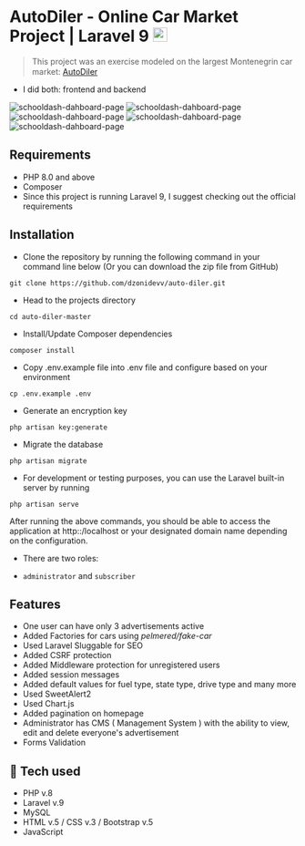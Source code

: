 # AutoDiler - Online Car Market Project | Laravel 9  <img height="25" src="https://upload.wikimedia.org/wikipedia/commons/thumb/9/9a/Laravel.svg/1200px-Laravel.svg.png" />
>This project was an exercise modeled on the largest Montenegrin car market: 
 [AutoDiler](https://www.autodiler.me/) <img height="15" src="https://i.ibb.co/1dCvrW2/logo-min.png" />
 - I did both: frontend and backend


![schooldash-dahboard-page](https://i.postimg.cc/Y96bJHfM/naslovna.png)
![schooldash-dahboard-page](https://i.postimg.cc/xCXj3Mhb/oglas2.png)
![schooldash-dahboard-page](https://i.postimg.cc/1zC5FJCQ/limit2.png)
![schooldash-dahboard-page](https://i.postimg.cc/brYHW2w9/registracija.png)
![schooldash-dahboard-page](https://i.postimg.cc/NGbxTbdJ/logovanje.png)

## Requirements 
* PHP 8.0 and above
* Composer 
* Since this project is running Laravel 9, I suggest checking out the official requirements

## Installation
* Clone the repository by running the following command in your command line below (Or you can download the zip file from GitHub)
```shell
git clone https://github.com/dzonidevv/auto-diler.git
 ```
* Head to the projects directory
```shell
cd auto-diler-master
 ```
* Install/Update Composer dependencies
```shell
composer install 
```

* Copy .env.example file into .env file and configure based on your environment
```shell
cp .env.example .env
```
* Generate an encryption key
```shell
php artisan key:generate
```
* Migrate the database
```shell
php artisan migrate 
```     
* For development or testing purposes, you can use the Laravel built-in server by running 
```shell
php artisan serve
```

After running the above commands, you should be able to access the application at http::/localhost or your designated domain name depending on the configuration.

* There are two roles: 
- `administrator` and `subscriber`

## Features
* One user can have only 3 advertisements active
* Added Factories for cars using <i>pelmered/fake-car</i>
* Used Laravel Sluggable for SEO
* Added CSRF protection
* Added Middleware protection for unregistered users 
* Added session messages
* Added default values for fuel type, state type, drive type and many more
* Used SweetAlert2
* Used Chart.js
* Added pagination on homepage
* Administrator has CMS ( Management System ) with the ability to view, edit and delete everyone's advertisement
* Forms Validation

## 🚀 Tech used

* PHP v.8
* Laravel v.9
* MySQL
* HTML v.5 / CSS v.3 / Bootstrap v.5
* JavaScript 






